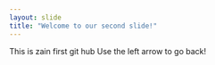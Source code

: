 ```yaml
---
layout: slide
title: "Welcome to our second slide!"
---
```

This is zain first git hub
Use the left arrow to go back!
